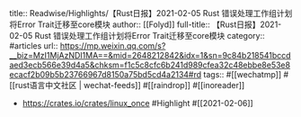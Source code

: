 title:: Readwise/Highlights/【Rust日报】2021-02-05 Rust 错误处理工作组计划将Error Trait迁移至core模块
author:: [[Folyd]]
full-title:: 【Rust日报】2021-02-05 Rust 错误处理工作组计划将Error Trait迁移至core模块
category:: #articles
url:: https://mp.weixin.qq.com/s?__biz=MzI1MjAzNDI1MA==&mid=2648212842&idx=1&sn=9c84b218541bccdaed3ecb566e39d4a5&chksm=f1c5c8cfc6b241d989cfea32c48ebbe8e53e8ecacf2b09b5b23766967d8150a75bd5cd4a2134#rd
tags:: #[[wechatmp]] #[[rust语言中文社区 | wechat-feeds]] #[[raindrop]] #[[inoreader]]

- https://crates.io/crates/linux_once #Highlight #[[2021-02-06]]